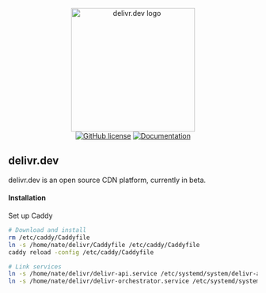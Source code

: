 <p align="center">
  <img width="250px" src="https://raw.githubusercontent.com/natesales/delivr/main/logo.png" alt="delivr.dev logo"/>
  <br>
  <a href="https://github.com/natesales/delivr"><img alt="GitHub license" src="https://img.shields.io/github/license/natesales/delivr?style=for-the-badge"></a>
  <a href="https://delivr.dev/docs/record-management"><img alt="Documentation" src="https://img.shields.io/badge/docs-delivr.dev-blue?style=for-the-badge"></a>
</p>


## delivr.dev

delivr.dev is an open source CDN platform, currently in beta.

#### Installation
Set up Caddy
```bash
# Download and install
rm /etc/caddy/Caddyfile
ln -s /home/nate/delivr/Caddyfile /etc/caddy/Caddyfile
caddy reload -config /etc/caddy/Caddyfile

# Link services
ln -s /home/nate/delivr/delivr-api.service /etc/systemd/system/delivr-api.service
ln -s /home/nate/delivr/delivr-orchestrator.service /etc/systemd/system/delivr-orchestrator.service
```
